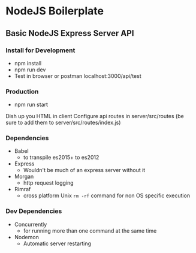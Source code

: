 # NodeJS Boilerplate

## Basic NodeJS Express Server API

### Install for Development

- npm install
- npm run dev
- Test in browser or postman localhost:3000/api/test

### Production

- npm run start

Dish up you HTML in client
Configure api routes in server/src/routes (be sure to add them to server/src/routes/index.js)

### Dependencies

- Babel
  - to transpile es2015+ to es2012
- Express
  - Wouldn't be much of an express server without it
- Morgan
  - http request logging
- Rimraf
  - cross platform Unix `rm -rf` command for non OS specific execution

### Dev Dependencies

- Concurrently
  - for running more than one command at the same time
- Nodemon
  - Automatic server restarting